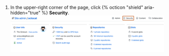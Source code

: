 1. In the upper-right corner of the page, click {% octicon "shield" aria-hidden="true" %} **Security**.
![Screenshot of the header of the "Site admin" page for a user or repository. The "Security" tab is highlighted with an orange outline.](/assets/images/enterprise/site-admin-settings/repo/repo-security-top-tab.png)
